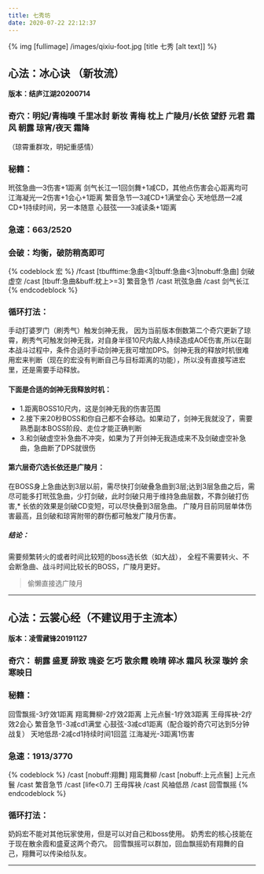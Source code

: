 ```yaml
---
title: 七秀坊
date: 2020-07-22 22:12:37
---
```

{% img [fullimage] /images/qixiu-foot.jpg [title 七秀 [alt text]] %}
## 心法：冰心诀 （新妆流）

**版本：结庐江湖20200714**

### 奇穴：明妃/青梅嗅 千里冰封 新妆 青梅 枕上 广陵月/长依 望舒 元君 霜风 朝露 琼宵/夜天 霜降
（琼霄重群攻，明妃重感情）

### 秘籍：
玳弦急曲—3伤害+1距离
剑气长江—1回剑舞+1减CD，其他点伤害会心距离均可
江海凝光—2伤害+1会心+1距离
繁音急节—3减CD+1满堂会心
天地低昂—2减CD+1持续时间，另一本随意
心鼓弦——3减读条+1距离
  
### 急速：663/2520

### 会破：均衡，破防稍高即可
{% codeblock 宏 %}
/fcast [tbufftime:急曲<3|tbuff:急曲<3|tnobuff:急曲] 剑破虚空
/cast [tbuff:急曲&buff:枕上>=3] 繁音急节
/cast 玳弦急曲
/cast 剑气长江
{% endcodeblock %}

### 循环打法：
手动打婆罗门（刷秀气）触发剑神无我，
因为当前版本倒数第二个奇穴更新了琼霄，刷秀气可触发剑神无我，对自身半径10尺内敌人持续造成AOE伤害,所以在副本战斗过程中，条件合适时手动剑神无我可增加DPS。剑神无我的释放时机很难用宏来判断（现在的宏没有判断自己与目标距离的功能），所以没有直接写进宏里，还是需要手动释放。

#### 下面是合适的剑神无我释放时机：
* 1.距离BOSS10尺内，这是剑神无我的伤害范围
* 2.接下来20秒BOSS和你自己都不会移动。如果动了，剑神无我就没了，需要熟悉副本BOSS阶段、走位才能正确判断
* 3.和剑破虚空补急曲不冲突，如果为了开剑神无我造成来不及剑破虚空补急曲，急曲断了DPS就很伤
 
#### 第六层奇穴选长依还是广陵月：
在BOSS身上急曲达到3层以前，需尽快打剑破叠急曲到3层;达到3层急曲之后，需尽可能多打玳弦急曲，少打剑破，此时剑破只用于维持急曲层数，不靠剑破打伤害,* 长依的效果是剑破CD变短，可以尽快叠到3层急曲。
广陵月目前同层单体伤害最高，且剑破和琼宵附带的群伤都可触发广陵月伤害。
##### 结论：
需要频繁转火的或者时间比较短的boss选长依（如大战），
全程不需要转火、不会断急曲、战斗时间比较长的BOSS，广陵月更好。
>偷懒直接选广陵月

---

## 心法：云裳心经（不建议用于主流本）

**版本：凌雪藏锋20191127**

### 奇穴： 朝露 盛夏 辞致 瑰姿 乞巧 散余霞 晚晴 碎冰 霜风 秋深 璇妗 余寒映日

### 秘籍：
回雪飘摇-3疗效1距离
翔鸾舞柳-2疗效2距离
上元点鬟-1疗效3距离
王母挥袂-2疗效2会心
繁音急节-3减cd1满堂
心鼓弦-3减cd1距离（配合璇妗奇穴可达到5分钟战复）
天地低昂-2减cd1持续时间1回蓝
江海凝光-3距离1伤害
  
### 急速：1913/3770
{% codeblock %}
/cast [nobuff:翔舞] 翔鸾舞柳
/cast [nobuff:上元点鬟] 上元点鬟
/cast 繁音急节
/cast [life<0.7] 王母挥袂
/cast 风袖低昂
/cast 回雪飘摇
{% endcodeblock %}
### 循环打法：
奶妈宏不能对其他玩家使用，但是可以对自己和boss使用。
奶秀宏的核心技能在于现在散余霞和盛夏这两个奇穴。
回雪飘摇可以群加，回血飘摇奶有翔舞的自己，翔舞可以传染给队友。

---
